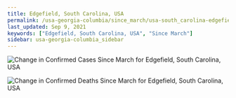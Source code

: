 ```yaml
---
title: Edgefield, South Carolina, USA
permalink: /usa-georgia-columbia/since_march/usa-south_carolina-edgefield-since_march.html
last_updated: Sep 9, 2021
keywords: ["Edgefield, South Carolina, USA", "Since March"]
sidebar: usa-georgia-columbia_sidebar
---
```


![Change in Confirmed Cases Since March for Edgefield, South Carolina, USA](/covid_tracker/images/graphs/usa-south_carolina-edgefield-delta_confirmed-since_march_graph.png)

![Change in Confirmed Deaths Since March for Edgefield, South Carolina, USA](/covid_tracker/images/graphs/usa-south_carolina-edgefield-delta_deaths-since_march_graph.png)
